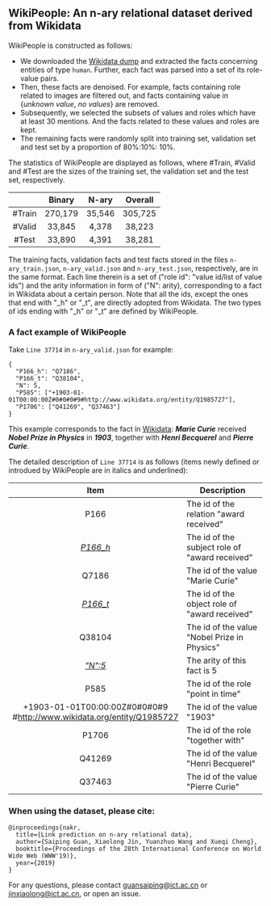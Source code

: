 ## WikiPeople: An n-ary relational dataset derived from Wikidata


WikiPeople is constructed as follows:
+ We downloaded the [Wikidata dump](https://archive.org/details/wikibase-wikidatawiki-20171120) and extracted the facts concerning entities of type `human`. Further, each fact was parsed into a set of its role-value pairs.
+ Then, these facts are denoised. For example, facts containing role related to images are filtered out, and facts containing value in {*unknown value*, *no values*} are removed.
+ Subsequently, we selected the subsets of values and roles which have at least 30 mentions. And the facts related to these values and roles are kept.
+ The remaining facts were randomly split into training set, validation set and test set by a proportion of 80%:10%: 10%.


The statistics of WikiPeople are displayed as follows, where #Train, #Valid and #Test are the sizes of the training set, the validation set and the test set, respectively.

|  | Binary | N-ary | Overall |
| :-: | :-: | :-: | :-: |
| #Train | 270,179 | 35,546 | 305,725 |
| #Valid | 33,845 | 4,378 | 38,223 |
| #Test | 33,890 | 4,391 | 38,281 |


The training facts, validation facts and test facts stored in the files `n-ary_train.json`, `n-ary_valid.json` and `n-ary_test.json`, respectively, are in the same format. Each line therein is a set of ("role id": "value id/list of value ids") and the arity information in form of ("N": arity), corresponding to a fact in Wikidata about a certain person. Note that all the ids, except the ones that end with "_h" or "_t", are directly adopted from Wikidata. The two types of ids ending with "_h" or "_t" are defined by WikiPeople.

### A fact example of WikiPeople
Take `Line 37714` in `n-ary_valid.json` for example:

    {
      "P166_h": "Q7186", 
      "P166_t": "Q38104", 
      "N": 5, 
      "P585": ["+1903-01-01T00:00:00Z#0#0#0#9#http://www.wikidata.org/entity/Q1985727"], 
      "P1706": ["Q41269", "Q37463"]
    }


This example corresponds to the fact in [Wikidata](https://www.wikidata.org/wiki/Q7186): ***Marie Curie*** received ***Nobel Prize in Physics*** in ***1903***, together with ***Henri Becquerel*** and ***Pierre Curie***.


The detailed description of `Line 37714` is as follows (items newly defined or introdued by WikiPeople are in italics and underlined):

| Item | Description | 
| :-: | - |
| P166 | The id of the relation "award received" |
| <ins>*P166_h*</ins> | The id of the subject role of "award received" |
| Q7186 | The id of the value "Marie Curie" |
| <ins>*P166_t*</ins> | The id of the object role of "award received" | 
| Q38104 | The id of the value "Nobel Prize in Physics" |
| <ins>*"N":5*</ins> | The arity of this fact is 5 |
| P585 | The id of the role "point in time" |
| +1903-01-01T00:00:00Z#0#0#0#9<br>#http://www.wikidata.org/entity/Q1985727 | The id of the value "1903" |
| P1706 | The id of the role "together with" |
| Q41269 | The id of the value "Henri Becquerel" |
| Q37463 | The id of the value "Pierre Curie" |


### When using the dataset, please cite:

    @inproceedings{nakr,
      title={Link prediction on n-ary relational data},
      author={Saiping Guan, Xiaolong Jin, Yuanzhuo Wang and Xueqi Cheng},
      booktitle={Proceedings of the 28th International Conference on World Wide Web (WWW'19)},
      year={2019}  
    }
    
For any questions, please contact guansaiping@ict.ac.cn or jinxiaolong@ict.ac.cn, or open an issue.
